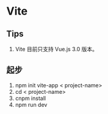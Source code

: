 # Vite

## Tips
1.  Vite 目前只支持 Vue.js 3.0 版本。

## 起步
1.  npm init vite-app < project-name>
2.  cd < project-name>
3.  cnpm install
4.  npm run dev
